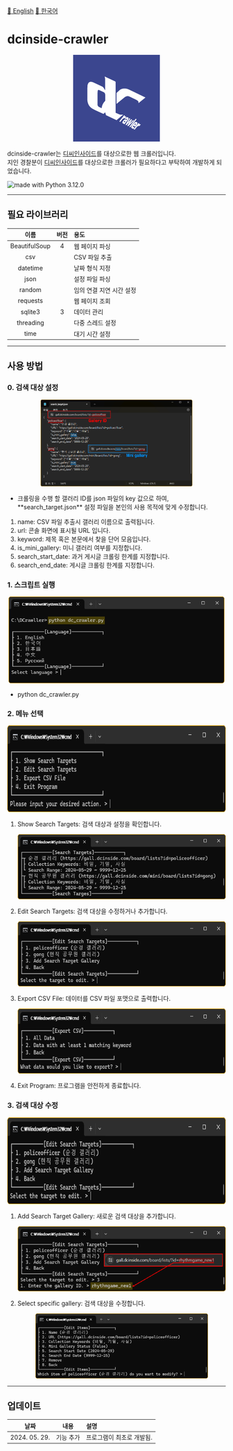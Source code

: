 <a href="/README.md">📕 English</a> <a href="/GLOBAL_README/README_KO.md">📕 한국어</a>  
# dcinside-crawler
<p align="center"><img src="/GLOBAL_README/icon.png" alt="Dcinside crawler logo" height="200"></p>

dcinside-crawler는 <a href="https://www.dcinside.com/">디씨인사이드</a>를 대상으로한 웹 크롤러입니다.  
지인 경찰분이 <a href="https://www.dcinside.com/">디씨인사이드</a>를 대상으로한 크롤러가 필요하다고 부탁하여 개발하게 되었습니다.  

<img src="https://img.shields.io/badge/python%203.12.0-3670A0?style=for-the-badge&logo=python&logoColor=ffdd54" alt="made with Python 3.12.0">  

---

## 필요 라이브러리
| 이름 | 버전 | 용도 |
|:---:|:---:|:---|
| BeautifulSoup | 4 | 웹 페이지 파싱 |  
| csv |  | CSV 파일 추출 |  
| datetime |  | 날짜 형식 지정 | 
| json |  | 설정 파일 파싱 |   
| random |  | 임의 연결 지연 시간 설정 |  
| requests |  | 웹 페이지 조회 |  
| sqlite3 | 3 | 데이터 관리 |  
| threading |  | 다중 스레드 설정 |  
| time |  | 대기 시간 설정 |  

---

## 사용 방법
### 0. 검색 대상 설정
<p align="center"><img src="/GLOBAL_README/00_config.png" alt="설정" height="200"></p>  
<ul>
  <li>크롤링을 수행 할 갤러리 ID를 json 파일의 key 값으로 하여, **search_target.json** 설정 파일을 본인의 사용 목적에 맞게 수정합니다.</li>
</ul>
<ol>
  <li>name: CSV 파일 추출시 갤러리 이름으로 출력됩니다.</li>
  <li>url: 콘솔 화면에 표시될 URL 입니다.</li>
  <li>keyword: 제목 혹은 본문에서 찾을 단어 모음입니다.</li>
  <li>is_mini_gallery: 미니 갤러리 여부를 지정합니다.</li>
  <li>search_start_date: 과거 게시글 크롤링 한계를 지정합니다.</li>
  <li>search_end_date: 게시글 크롤링 한계를 지정합니다.</li>
</ol>

### 1. 스크립트 실행
<p align="center"><img src="/GLOBAL_README/01_run.png" alt="python dc_crawler.py" height="200"></p>  
<ul>
  <li>python dc_crawler.py</li>
</ul>

### 2. 메뉴 선택
<p align="center"><img src="/GLOBAL_README/02_menu.png" alt="Menu" height="200"></p>  
<ol>
  <li>Show Search Targets: 검색 대상과 설정을 확인합니다.</li>
  <p align="center"><img src="/GLOBAL_README/03_show_targets.png" alt="Target list" height="150"></p>
  <li>Edit Search Targets: 검색 대상을 수정하거나 추가합니다.</li>
  <p align="center"><img src="/GLOBAL_README/04_edit_targets.png" alt="Edit target" height="150"></p>
  <li>Export CSV File: 데이터를 CSV 파일 포맷으로 출력합니다.</li>
  <p align="center"><img src="/GLOBAL_README/07_export_csv.png" alt="Export CSV" height="150"></p>
  <li>Exit Program: 프로그램을 안전하게 종료합니다.</li>
</ol>

### 3. 검색 대상 수정
<p align="center"><img src="/GLOBAL_README/04_edit_targets.png" alt="Edit target" height="200"></p>  
<ol>
  <li>Add Search Target Gallery: 새로운 검색 대상을 추가합니다.</li>
  <p align="center"><img src="/GLOBAL_README/05_add_targets.png" alt="Add target" height="150"></p>
  <li>Select specific gallery: 검색 대상을 수정합니다.</li>
  <p align="center"><img src="/GLOBAL_README/06_edit_settings.png" alt="Edit target" height="150"></p>
</ol>

---

## 업데이트
| 날짜 | 내용 | 설명 |
|:---:|:---:|:---|
| 2024. 05. 29. | 기능 추가 | 프로그램이 최초로 개발됨. |
